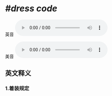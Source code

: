 # ***\#dress code*** 
英音
<audio src="./media/dress code1_AAC.aac" controls="controls"></audio>

美音
<audio src="./media/dress code2_AAC.aac" controls="controls"></audio>



  

英文释义
---
### 1.**着装规定**  


